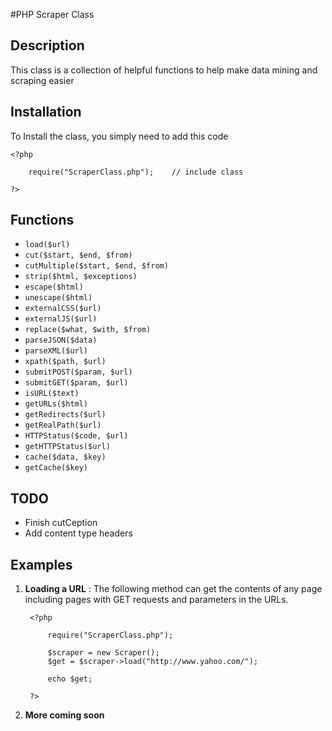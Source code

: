 #PHP Scraper Class

## Description

This class is a collection of helpful functions to help make data mining and scraping easier

## Installation

To Install the class, you simply need to add this code

	<?php
	
		require("ScraperClass.php");	// include class
	
	?>

## Functions

* `load($url)`
* `cut($start, $end, $from)`
* `cutMultiple($start, $end, $from)`
* `strip($html, $exceptions)`
* `escape($html)`
* `unescape($html)`
* `externalCSS($url)`
* `externalJS($url)`
* `replace($what, $with, $from)`
* `parseJSON($data)`
* `parseXML($url)`
* `xpath($path, $url)`
* `submitPOST($param, $url)`
* `submitGET($param, $url)`
* `isURL($text)`
* `getURLs($html)`
* `getRedirects($url)`
* `getRealPath($url)`
* `HTTPStatus($code, $url)`
* `getHTTPStatus($url)`
* `cache($data, $key)`
* `getCache($key)`


## TODO

* Finish cutCeption
* Add content type headers

## Examples
	
1. **Loading a URL** :
	The following method can get the contents of any page including pages with GET requests and parameters in the URLs.

		<?php
		
			require("ScraperClass.php");
		
			$scraper = new Scraper();
			$get = $scraper->load("http://www.yahoo.com/");
		
			echo $get;
		
		?>

1. **More coming soon**